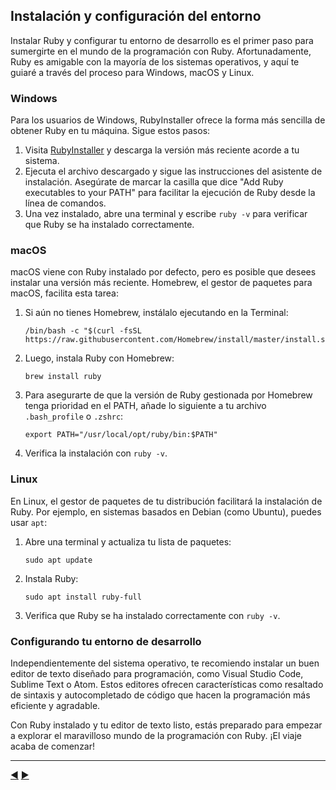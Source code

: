 
## Instalación y configuración del entorno

Instalar Ruby y configurar tu entorno de desarrollo es el primer paso para sumergirte en el mundo de la programación con Ruby. Afortunadamente, Ruby es amigable con la mayoría de los sistemas operativos, y aquí te guiaré a través del proceso para Windows, macOS y Linux.

### **Windows** 

Para los usuarios de Windows, RubyInstaller ofrece la forma más sencilla de obtener Ruby en tu máquina. Sigue estos pasos:

1. Visita [RubyInstaller](https://rubyinstaller.org/) y descarga la versión más reciente acorde a tu sistema.
2. Ejecuta el archivo descargado y sigue las instrucciones del asistente de instalación. Asegúrate de marcar la casilla que dice "Add Ruby executables to your PATH" para facilitar la ejecución de Ruby desde la línea de comandos.
3. Una vez instalado, abre una terminal y escribe `ruby -v` para verificar que Ruby se ha instalado correctamente.

### **macOS**

macOS viene con Ruby instalado por defecto, pero es posible que desees instalar una versión más reciente. Homebrew, el gestor de paquetes para macOS, facilita esta tarea:

1. Si aún no tienes Homebrew, instálalo ejecutando en la Terminal:
   ```
   /bin/bash -c "$(curl -fsSL https://raw.githubusercontent.com/Homebrew/install/master/install.sh)"
   ```
2. Luego, instala Ruby con Homebrew:
   ```
   brew install ruby
   ```
3. Para asegurarte de que la versión de Ruby gestionada por Homebrew tenga prioridad en el PATH, añade lo siguiente a tu archivo `.bash_profile` o `.zshrc`:
   ```
   export PATH="/usr/local/opt/ruby/bin:$PATH"
   ```
4. Verifica la instalación con `ruby -v`.

### **Linux**

En Linux, el gestor de paquetes de tu distribución facilitará la instalación de Ruby. Por ejemplo, en sistemas basados en Debian (como Ubuntu), puedes usar `apt`:

1. Abre una terminal y actualiza tu lista de paquetes:
   ```
   sudo apt update
   ```
2. Instala Ruby:
   ```
   sudo apt install ruby-full
   ```
3. Verifica que Ruby se ha instalado correctamente con `ruby -v`.

### **Configurando tu entorno de desarrollo**

Independientemente del sistema operativo, te recomiendo instalar un buen editor de texto diseñado para programación, como Visual Studio Code, Sublime Text o Atom. Estos editores ofrecen características como resaltado de sintaxis y autocompletado de código que hacen la programación más eficiente y agradable.

Con Ruby instalado y tu editor de texto listo, estás preparado para empezar a explorar el maravilloso mundo de la programación con Ruby. ¡El viaje acaba de comenzar!


---

[:arrow_backward:](02-Historia-Ruby.md) [:arrow_forward:](03b-Configuracion.md)